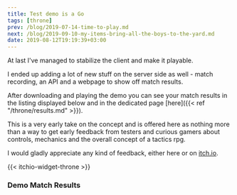 ```yaml
---
title: Test demo is a Go
tags: [throne]
prev: /blog/2019-07-14-time-to-play.md
next: /blog/2019-09-10-my-items-bring-all-the-boys-to-the-yard.md
date: 2019-08-12T19:19:39+03:00
---
```


At last I've managed to stabilize the client and make it playable.

I ended up adding a lot of new stuff on the server side as well - match
recording, an API and a webpage to show off match results.

After downloading and playing the demo you can see your match results in the
listing displayed below and in the dedicated page [here]({{< ref "/throne/results.md" >}}).

This is a very early take on the concept and is offered here as nothing more
than a way to get early feedback from testers and curious gamers about controls,
mechanics and the overall concept of a tactics rpg.

I would gladly appreciate any kind of feedback, either here or on [itch.io](https://mastern2k3.itch.io/tom).

{{< itchio-widget-throne >}}


### Demo Match Results

<MatchList />
